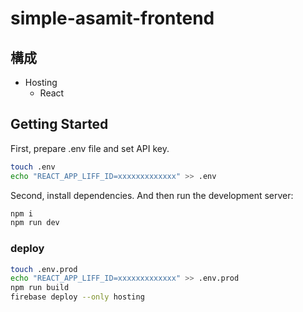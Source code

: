 # simple-asamit-frontend

## 構成
- Hosting
    - React

## Getting Started
First, prepare .env file and set API key.
```sh
touch .env
echo "REACT_APP_LIFF_ID=xxxxxxxxxxxxx" >> .env
```
Second, install dependencies.
And then run the development server:
```sh
npm i
npm run dev
```
### deploy
```sh
touch .env.prod
echo "REACT_APP_LIFF_ID=xxxxxxxxxxxxx" >> .env.prod
npm run build
firebase deploy --only hosting
```
